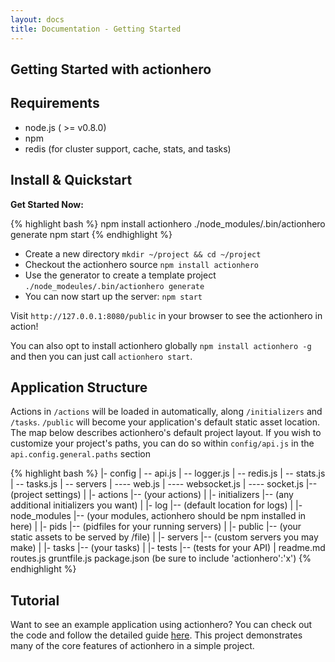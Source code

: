```yaml
---
layout: docs
title: Documentation - Getting Started
---
```


## Getting Started with actionhero

## Requirements
* node.js ( >= v0.8.0)
* npm
* redis (for cluster support, cache, stats, and tasks)

## Install & Quickstart

**Get Started Now:**

{% highlight bash %}
npm install actionhero
./node_modules/.bin/actionhero generate
npm start
{% endhighlight %}

* Create a new directory `mkdir ~/project && cd ~/project`
* Checkout the actionhero source `npm install actionhero`
* Use the generator to create a template project `./node_modeules/.bin/actionhero generate`
* You can now start up the server: `npm start`

Visit `http://127.0.0.1:8080/public` in your browser to see the actionhero in action!

You can also opt to install actionhero globally `npm install actionhero -g` and then you can just call `actionhero start`.
	
## Application Structure

Actions in `/actions` will be loaded in automatically, along `/initializers` and `/tasks`. `/public` will become your application's default static asset location.  The map below describes actionhero's default project layout.  If you wish to customize your project's paths, you can do so within `config/api.js` in the `api.config.general.paths` section

{% highlight bash %}
|- config
| -- api.js
| -- logger.js
| -- redis.js
| -- stats.js
| -- tasks.js
| -- servers
| ---- web.js
| ---- websocket.js
| ---- socket.js
|-- (project settings)
|
|- actions
|-- (your actions)
|
|- initializers
|-- (any additional initializers you want)
|
|- log
|-- (default location for logs)
|
|- node_modules
|-- (your modules, actionhero should be npm installed in here)
|
|- pids
|-- (pidfiles for your running servers)
|
|- public
|-- (your static assets to be served by /file)
|
|- servers
|-- (custom servers you may make)
|
|- tasks
|-- (your tasks)
|
|- tests
|-- (tests for your API)
|
readme.md
routes.js
gruntfile.js
package.json (be sure to include 'actionhero':'x')
{% endhighlight %}

## Tutorial
Want to see an example application using actionhero?  You can check out the code and follow the detailed guide [here](https://github.com/evantahler/actionhero-tutorial).  This project demonstrates many of the core features of actionhero in a simple project.